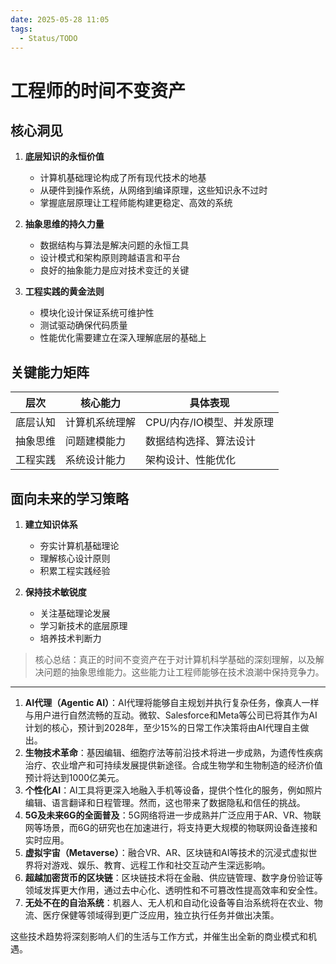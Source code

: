 ```yaml
---
date: 2025-05-28 11:05
tags:
  - Status/TODO
---
```


# 工程师的时间不变资产

## 核心洞见

1. **底层知识的永恒价值**
   - 计算机基础理论构成了所有现代技术的地基
   - 从硬件到操作系统，从网络到编译原理，这些知识永不过时
   - 掌握底层原理让工程师能构建更稳定、高效的系统

2. **抽象思维的持久力量**
   - 数据结构与算法是解决问题的永恒工具
   - 设计模式和架构原则跨越语言和平台
   - 良好的抽象能力是应对技术变迁的关键

3. **工程实践的黄金法则**
   - 模块化设计保证系统可维护性
   - 测试驱动确保代码质量
   - 性能优化需要建立在深入理解底层的基础上

## 关键能力矩阵

| 层次 | 核心能力 | 具体表现 |
|-----|---------|---------|
| 底层认知 | 计算机系统理解 | CPU/内存/IO模型、并发原理 |
| 抽象思维 | 问题建模能力 | 数据结构选择、算法设计 |
| 工程实践 | 系统设计能力 | 架构设计、性能优化 |

## 面向未来的学习策略

1. **建立知识体系**
   - 夯实计算机基础理论
   - 理解核心设计原则
   - 积累工程实践经验

2. **保持技术敏锐度**
   - 关注基础理论发展
   - 学习新技术的底层原理
   - 培养技术判断力

> 核心总结：真正的时间不变资产在于对计算机科学基础的深刻理解，以及解决问题的抽象思维能力。这些能力让工程师能够在技术浪潮中保持竞争力。

---

1.  **AI代理（Agentic AI）**：AI代理将能够自主规划并执行复杂任务，像真人一样与用户进行自然流畅的互动。微软、Salesforce和Meta等公司已将其作为AI计划的核心，预计到2028年，至少15%的日常工作决策将由AI代理自主做出。 <mcreference link="https://www.ncsti.gov.cn/kjdt/kjrd/qtrd_kjrd/202410/t20241021_182886.html" index="1"></mcreference> <mcreference link="https://blog.csdn.net/shendong70/article/details/143274318" index="4"></mcreference>
2.  **生物技术革命**：基因编辑、细胞疗法等前沿技术将进一步成熟，为遗传性疾病治疗、农业增产和可持续发展提供新途径。合成生物学和生物制造的经济价值预计将达到1000亿美元。 <mcreference link="https://www.ncsti.gov.cn/kjdt/kjrd/qtrd_kjrd/202410/t20241021_182886.html" index="1"></mcreference>
5.  **个性化AI**：AI工具将更深入地融入手机等设备，提供个性化的服务，例如照片编辑、语言翻译和日程管理。然而，这也带来了数据隐私和信任的挑战。 <mcreference link="https://www.bbc.com/zhongwen/articles/c0q0yk45d50o/simp" index="5"></mcreference>
6.  **5G及未来6G的全面普及**：5G网络将进一步成熟并广泛应用于AR、VR、物联网等场景，而6G的研究也在加速进行，将支持更大规模的物联网设备连接和实时应用。 <mcreference link="https://imgtec.eetrend.com/blog/2024/100586649.html" index="3"></mcreference>
7.  **虚拟宇宙（Metaverse）**：融合VR、AR、区块链和AI等技术的沉浸式虚拟世界将对游戏、娱乐、教育、远程工作和社交互动产生深远影响。 <mcreference link="https://imgtec.eetrend.com/blog/2024/100586649.html" index="3"></mcreference>
8.  **超越加密货币的区块链**：区块链技术将在金融、供应链管理、数字身份验证等领域发挥更大作用，通过去中心化、透明性和不可篡改性提高效率和安全性。 <mcreference link="https://imgtec.eetrend.com/blog/2024/100586649.html" index="3"></mcreference>
9.  **无处不在的自治系统**：机器人、无人机和自动化设备等自治系统将在农业、物流、医疗保健等领域得到更广泛应用，独立执行任务并做出决策。 <mcreference link="https://imgtec.eetrend.com/blog/2024/100586649.html" index="3"></mcreference>

这些技术趋势将深刻影响人们的生活与工作方式，并催生出全新的商业模式和机遇。
        